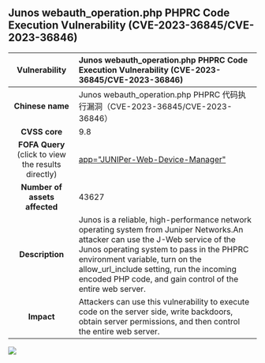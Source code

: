 
## Junos webauth_operation.php PHPRC Code Execution Vulnerability (CVE-2023-36845/CVE-2023-36846)

|   **Vulnerability**  | 	Junos webauth_operation.php PHPRC Code Execution Vulnerability (CVE-2023-36845/CVE-2023-36846)  |
| :----:   | :-----|
|  **Chinese name**  | 	Junos webauth_operation.php PHPRC 代码执行漏洞（CVE-2023-36845/CVE-2023-36846） |
| **CVSS core**  | 	9.8 |
| **FOFA Query**  (click to view the results directly)| [app="JUNIPer-Web-Device-Manager"](https://en.fofa.info/result?qbase64=IHRpdGxlPSJKdW5pcGVyIFdlYiBEZXZpY2UgTWFuYWdlciIgfHwgYmFubmVyPSJqdW5pcGVyIiB8fCBoZWFkZXI9Imp1bmlwZXIiIHx8IGJvZHk9InN2ZzRldmVyeWJvZHkvc3ZnNGV2ZXJ5Ym9keS5qcyIgfHwgYm9keT0ianVuaXBlci5uZXQvdXMvZW4vbGVnYWwtbm90aWNlcyIgfHwgYm9keT0ibmF0aXZlbG9naW5fbG9naW5fY3JlZGVudGlhbHMi)|
| **Number of assets affected**  | 	43627 |
| **Description**  | 	Junos is a reliable, high-performance network operating system from Juniper Networks.An attacker can use the J-Web service of the Junos operating system to pass in the PHPRC environment variable, turn on the allow_url_include setting, run the incoming encoded PHP code, and gain control of the entire web server. |
| **Impact** | 	Attackers can use this vulnerability to execute code on the server side, write backdoors, obtain server permissions, and then control the entire web server. |

![](https://s3.bmp.ovh/imgs/2023/10/11/3e4434d6602a32a6.gif)
